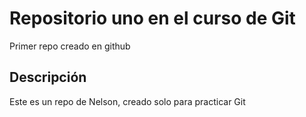 # Repositorio uno en el curso de Git
Primer repo creado en github

## Descripción
Este es un repo de Nelson, creado solo para practicar Git
